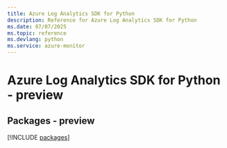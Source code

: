 ```yaml
---
title: Azure Log Analytics SDK for Python
description: Reference for Azure Log Analytics SDK for Python
ms.date: 07/07/2025
ms.topic: reference
ms.devlang: python
ms.service: azure-monitor
---
```

# Azure Log Analytics SDK for Python - preview
## Packages - preview
[!INCLUDE [packages](log-analytics-index.md)]
